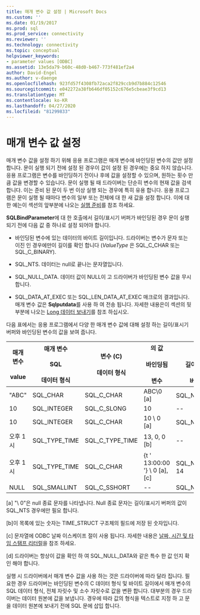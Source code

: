 ```yaml
---
title: 매개 변수 값 설정 | Microsoft Docs
ms.custom: ''
ms.date: 01/19/2017
ms.prod: sql
ms.prod_service: connectivity
ms.reviewer: ''
ms.technology: connectivity
ms.topic: conceptual
helpviewer_keywords:
- parameter values [ODBC]
ms.assetid: 13e5da79-b60c-48d0-b467-773f481ef2a4
author: David-Engel
ms.author: v-daenge
ms.openlocfilehash: 923fd57f4308fb72aca2f829ccb9d7b884c12546
ms.sourcegitcommit: e042272a38fb646df05152c676e5cbeae3f9cd13
ms.translationtype: MT
ms.contentlocale: ko-KR
ms.lasthandoff: 04/27/2020
ms.locfileid: "81299833"
---
```

# <a name="setting-parameter-values"></a>매개 변수 값 설정
매개 변수 값을 설정 하기 위해 응용 프로그램은 매개 변수에 바인딩된 변수의 값만 설정 합니다. 문이 실행 되기 전에 설정 된 경우이 값이 설정 된 경우에는 중요 하지 않습니다. 응용 프로그램은 변수를 바인딩하기 전이나 후에 값을 설정할 수 있으며, 원하는 횟수 만큼 값을 변경할 수 있습니다. 문이 실행 될 때 드라이버는 단순히 변수의 현재 값을 검색 합니다. 이는 준비 된 문이 두 번 이상 실행 되는 경우에 특히 유용 합니다. 응용 프로그램은 문이 실행 될 때마다 변수의 일부 또는 전체에 대 한 새 값을 설정 합니다. 이에 대 한 예는이 섹션의 앞부분에 나오는 [실행 준비](../../../odbc/reference/develop-app/prepared-execution-odbc.md)를 참조 하세요.  
  
 **SQLBindParameter**에 대 한 호출에서 길이/표시기 버퍼가 바인딩된 경우 문이 실행 되기 전에 다음 값 중 하나로 설정 되어야 합니다.  
  
-   바인딩된 변수에 있는 데이터의 바이트 길이입니다. 드라이버는 변수가 문자 또는 이진 인 경우에만이 길이를 확인 합니다 (*ValueType* 은 SQL_C_CHAR 또는 SQL_C_BINARY).  
  
-   SQL_NTS. 데이터는 null로 끝나는 문자열입니다.  
  
-   SQL_NULL_DATA. 데이터 값이 NULL이 고 드라이버가 바인딩된 변수 값을 무시 합니다.  
  
-   SQL_DATA_AT_EXEC 또는 SQL_LEN_DATA_AT_EXEC 매크로의 결과입니다. 매개 변수 값은 **Sqlputdata**를 사용 하 여 전송 됩니다. 자세한 내용은이 섹션의 뒷부분에 나오는 [Long 데이터 보내기](../../../odbc/reference/develop-app/sending-long-data.md)를 참조 하십시오.  
  
 다음 표에서는 응용 프로그램에서 다양 한 매개 변수 값에 대해 설정 하는 길이/표시기 버퍼와 바인딩된 변수의 값을 보여 줍니다.  
  
|매개 변수<br /><br /> value|매개 변수<br /><br /> SQL<br /><br /> 데이터 형식|변수 (C)<br /><br /> 데이터 형식|의 값<br /><br /> 바인딩됨<br /><br /> 변수|의 값<br /><br /> 길이/표시기<br /><br /> 버퍼 [d]|  
|-------------------------|-----------------------------------------|----------------------------------|-------------------------------------|----------------------------------------------------|  
|"ABC"|SQL_CHAR|SQL_C_CHAR|ABC\0 [a]|SQL_NTS 또는 3|  
|10|SQL_INTEGER|SQL_C_SLONG|10|--|  
|10|SQL_INTEGER|SQL_C_CHAR|10 \ 0 [a]|SQL_NTS 또는 2|  
|오후 1 시|SQL_TYPE_TIME|SQL_C_TYPE_TIME|13, 0, 0 [b]|--|  
|오후 1 시|SQL_TYPE_TIME|SQL_C_CHAR|{t ' 13:00:00 '} \ 0 [a], [c]|SQL_NTS 또는 14|  
|NULL|SQL_SMALLINT|SQL_C_SSHORT|--|SQL_NULL_DATA|  
  
 [a] "\ 0"은 null 종료 문자를 나타냅니다. Null 종료 문자는 길이/표시기 버퍼의 값이 SQL_NTS 경우에만 필요 합니다.  
  
 [b]이 목록에 있는 숫자는 TIME_STRUCT 구조체의 필드에 저장 된 숫자입니다.  
  
 [c] 문자열에 ODBC 날짜 이스케이프 절이 사용 됩니다. 자세한 내용은 [날짜, 시간 및 타임 스탬프 리터럴](../../../odbc/reference/develop-app/date-time-and-timestamp-literals.md)을 참조 하세요.  
  
 [d] 드라이버는 항상이 값을 확인 하 여 SQL_NULL_DATA와 같은 특수 한 값 인지 확인 해야 합니다.  
  
 실행 시 드라이버에서 매개 변수 값을 사용 하는 것은 드라이버에 따라 달라 집니다. 필요한 경우 드라이버는 바인딩된 변수의 C 데이터 형식 및 바이트 길이에서 매개 변수의 SQL 데이터 형식, 전체 자릿수 및 소수 자릿수로 값을 변환 합니다. 대부분의 경우 드라이버는 데이터 원본에 값을 보냅니다. 경우에 따라 값의 형식을 텍스트로 지정 하 고 문을 데이터 원본에 보내기 전에 SQL 문에 삽입 합니다.
